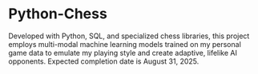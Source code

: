 # Python-Chess
Developed with Python, SQL, and specialized chess libraries, this project employs multi-modal machine learning models trained on my personal game data to emulate my playing style and create adaptive, lifelike AI opponents. Expected completion date is August 31, 2025.
